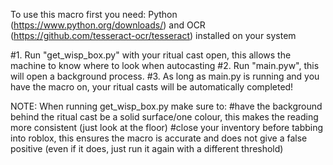 To use this macro first you need: Python (https://www.python.org/downloads/) and OCR (https://github.com/tesseract-ocr/tesseract) installed on your system

#1. Run "get_wisp_box.py" with your ritual cast open, this allows the machine to know where to look when autocasting
#2. Run "main.pyw", this will open a background process. 
#3. As long as main.py is running and you have the macro on, your ritual casts will be automatically completed!

NOTE: When running get_wisp_box.py make sure to:
#have the background behind the ritual cast be a solid surface/one colour, this makes the reading more consistent (just look at the floor)
#close your inventory before tabbing into roblox, this ensures the macro is accurate and does not give a false positive (even if it does, just run it again with a different threshold)
